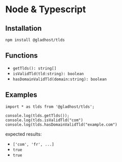 # Node & Typescript

## Installation

```
npm install @gladhost/tlds
```

## Functions

- `getTlds(): string[]`
- `isValidTld(tld:string): boolean`
- `hasDomainValidTld(domain:string): boolean`

## Examples

```
import * as tlds from '@gladhost/tlds';

console.log(tlds.getTlds());
console.log(tlds.isValidTld("com")
console.log(tlds.hasDomainValidTld("example.com")
```

expected results:

- `['com', 'fr', ...]`
- `true`
- `true`
